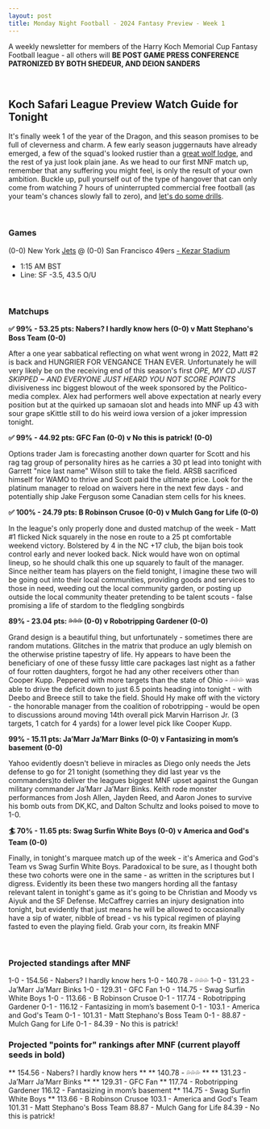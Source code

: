 ```yaml
---
layout: post
title: Monday Night Football - 2024 Fantasy Preview - Week 1
---
```


A weekly newsletter for members of the Harry Koch Memorial Cup Fantasy Football league - all others will **BE POST GAME PRESS CONFERENCE PATRONIZED BY BOTH SHEDEUR, AND DEION SANDERS**

<br/>

## Koch Safari League Preview Watch Guide for Tonight

It's finally week 1 of the year of the Dragon, and this season promises to be full of cleverness and charm. A few early season juggernauts have already emerged, a few of the squad's looked rustier than a [great wolf lodge](https://www.youtube.com/shorts/LJ-urEQyoxo), and the rest of ya just look plain jane. As we head to our first MNF match up, remember that any suffering you might feel, is only the result of your own ambition.  Buckle up, pull yourself out of the type of hangover that can only come from watching 7 hours of uninterrupted commercial free football (as your team's chances slowly fall to zero), and [let's do some drills](https://www.youtube.com/watch?v=qGt0GRwiErc).

<br/>

### Games
(0-0) New York [Jets](https://bleacherreport.com/articles/10131011-doctor-chances-of-jets-aaron-rodgers-tearing-same-achilles-about-2-after-injury) @ (0-0) San Francisco 49ers [- Kezar Stadium](https://www.foundsf.org/images/thumb/a/af/Greenbay_vs_49ers_at_Kezar_1960_by_Martin_Jacobs_via_fb.jpg/800px-Greenbay_vs_49ers_at_Kezar_1960_by_Martin_Jacobs_via_fb.jpg)
* 1:15 AM BST
* Line: SF -3.5, 43.5 O/U

<br/>

### Matchups

**✅ 99% - 53.25 pts: Nabers? I hardly know hers (0-0) v Matt Stephano's Boss Team (0-0)**

After a one year sabbatical reflecting on what went wrong in 2022, Matt #2 is back and HUNGRIER FOR VENGANCE THAN EVER. Unfortunately he will very likely be on the receiving end of this season's first *OPE, MY CD JUST SKIPPED ~ AND EVERYONE JUST HEARD YOU NOT SCORE POINTS* divisiveness inc biggest blowout of the week sponsored by the Politico-media complex. Alex had performers well above expectation at nearly every position but at the quirked up samaoan slot and heads into MNF up 43 with sour grape sKittle still to do his weird iowa version of a joker impression tonight.  

**✅ 99% - 44.92 pts: GFC Fan (0-0) v No this is patrick! (0-0)**

Options trader Jam is forecasting another down quarter for Scott and his rag tag group of personality hires as he carries a 30 pt lead into tonight with Garrett "nice last name" Wilson still to take the field. ARSB sacrificed himself for WAMO to thrive and Scott paid the ultimate price. Look for the platinum manager to reload on waivers here in the next few days - and potentially ship Jake Ferguson some Canadian stem cells for his knees.

**✅ 100% - 24.79 pts: B Robinson Crusoe (0-0) v Mulch Gang for Life (0-0)**

In the league's only properly done and dusted matchup of the week - Matt #1 flicked Nick squarely in the nose en route to a 25 pt comfortable weekend victory. Bolstered by 4 in the NC +17 club, the bijan bois took control early and never looked back. Nick would have won on optimal lineup, so he should chalk this one up squarely to fault of the manager. Since neither team has players on the field tonight, I imagine these two will be going out into their local communities, providing goods and services to those in need, weeding out the local community garden, or posting up outside the local community theater pretending to be talent scouts - false promising a life of stardom to the fledgling songbirds  

**89% - 23.04 pts: 💦💦💦 (0-0) v Robotripping Gardener (0-0)**

Grand design is a beautiful thing, but unfortunately - sometimes there are random mutations. Glitches in the matrix that produce an ugly blemish on the otherwise pristine tapestry of life. Hy appears to have been the beneficiary of one of these fussy little care packages last night as a father of four rotten daughters, forgot he had any other receivers other than Cooper Kupp. Peppered with more targets than the state of Ohio - 💦💦💦 was able to drive the deficit down to just 6.5 points heading into tonight - with Deebo and Breece still to take the field. Should Hy make off with the victory - the honorable manager from the coalition of robotripping - would be open to discussions around moving 14th overall pick Marvin Harrison Jr. (3 targets, 1 catch for 4 yards) for a lower level pick like Cooper Kupp.

**99% - 15.11 pts: Ja’Marr Ja’Marr Binks (0-0) v Fantasizing in mom’s basement (0-0)**

Yahoo evidently doesn't believe in miracles as Diego only needs the Jets defense to go for 21 tonight (something they did last year vs the commanders)to deliver the leagues biggest MNF upset against the Gungan military commander Ja’Marr Ja’Marr Binks. Keith rode monster performances from Josh Allen, Jayden Reed, and Aaron Jones to survive his bomb outs from DK,KC, and Dalton Schultz and looks poised to move to 1-0.

**🏄 70% - 11.65 pts: Swag Surfin White Boys (0-0) v America and God's Team (0-0)**

Finally, in tonight's marquee match up of the week - it's America and God's Team vs Swag Surfin White Boys. Paradoxical to be sure, as I thought both these two cohorts were one in the same - as written in the scriptures but I digress. Evidently its been these two mangers hording all the fantasy relevant talent in tonight's game as it's going to be Christian and Moody vs Aiyuk and the SF Defense. McCaffrey carries an injury designation into tonight, but evidently that just means he will be allowed to occasionally have a sip of water, nibble of bread - vs his typical regimen of playing fasted to even the playing field. Grab your corn, its freakin MNF 

<br/>

### Projected standings after MNF

1-0  -  154.56  -  Nabers? I hardly know hers
1-0  -  140.78  -  💦💦💦
1-0  -  131.23  -  Ja’Marr Ja’Marr Binks
1-0  -  129.31  -  GFC Fan
1-0  -  114.75  -  Swag Surfin White Boys
1-0  -  113.66  -  B Robinson Crusoe
0-1  -  117.74  -  Robotripping Gardener
0-1  -  116.12  -  Fantasizing in mom’s basement
0-1  -  103.1  -  America and God's Team
0-1  -  101.31  -  Matt Stephano's Boss Team
0-1  -  88.87  -  Mulch Gang for Life
0-1  -  84.39  -  No this is patrick!

### Projected "points for" rankings after MNF (current playoff seeds in bold)

** 154.56  -  Nabers? I hardly know hers **
** 140.78  -  💦💦💦 **
** 131.23  -  Ja’Marr Ja’Marr Binks **
** 129.31  -  GFC Fan **
117.74  -  Robotripping Gardener
116.12  -  Fantasizing in mom’s basement
** 114.75  -  Swag Surfin White Boys **
113.66  -  B Robinson Crusoe
103.1  -  America and God's Team
101.31  -  Matt Stephano's Boss Team
88.87  -  Mulch Gang for Life
84.39  -  No this is patrick!


<br/>
